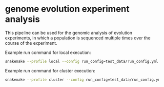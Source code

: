 # genome evolution experiment analysis

This pipeline can be used for the genomic analysis of evolution experiments, in which a population is sequenced multiple times over the course of the experiment.

Example run command for local execution:
```bash
snakemake --profile local --config run_config=test_data/run_config.yml
```

Example run command for cluster execution:
```bash
snakemake --profile cluster --config run_config=test_data/run_config.yml
```
